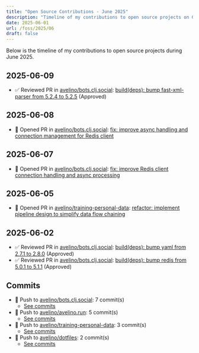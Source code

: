 ```yaml
---
title: "Open Source Contributions - June 2025"
description: "Timeline of my contributions to open source projects on GitHub during June 2025."
date: 2025-06-01
url: /foss/2025/06
draft: false
---
```


Below is the timeline of my contributions to open source projects during June 2025.

## 2025-06-09

- ✅ Reviewed PR in [avelino/bots.clj.social](https://github.com/avelino/bots.clj.social): [build(deps): bump fast-xml-parser from 5.2.4 to 5.2.5](https://github.com/avelino/bots.clj.social/pull/182#pullrequestreview-2909651835) (Approved)

## 2025-06-08

- 🔀 Opened PR in [avelino/bots.clj.social](https://github.com/avelino/bots.clj.social): [fix: improve async handling and connection management for Redis client](https://github.com/avelino/bots.clj.social/pull/181)

## 2025-06-07

- 🔀 Opened PR in [avelino/bots.clj.social](https://github.com/avelino/bots.clj.social): [fix: improve Redis client connection handling and async processing](https://github.com/avelino/bots.clj.social/pull/180)

## 2025-06-05

- 🔀 Opened PR in [avelino/training-personal-data](https://github.com/avelino/training-personal-data): [refactor: implement pipeline design to simplify data flow chaining](https://github.com/avelino/training-personal-data/pull/8)

## 2025-06-02

- ✅ Reviewed PR in [avelino/bots.clj.social](https://github.com/avelino/bots.clj.social): [build(deps): bump yaml from 2.7.1 to 2.8.0](https://github.com/avelino/bots.clj.social/pull/177#pullrequestreview-2887664998) (Approved)
- ✅ Reviewed PR in [avelino/bots.clj.social](https://github.com/avelino/bots.clj.social): [build(deps): bump redis from 5.0.1 to 5.1.1](https://github.com/avelino/bots.clj.social/pull/179#pullrequestreview-2887663210) (Approved)

## Commits

- 🔨 Push to [avelino/bots.clj.social](https://github.com/avelino/bots.clj.social): 7 commit(s)
  - [See commits](https://github.com/avelino/bots.clj.social/commits?author=avelino&since=2025-06-01T00:00:00Z&until=2025-06-30T23:59:59Z)
- 🔨 Push to [avelino/avelino.run](https://github.com/avelino/avelino.run): 5 commit(s)
  - [See commits](https://github.com/avelino/avelino.run/commits?author=avelino&since=2025-06-01T00:00:00Z&until=2025-06-30T23:59:59Z)
- 🔨 Push to [avelino/training-personal-data](https://github.com/avelino/training-personal-data): 3 commit(s)
  - [See commits](https://github.com/avelino/training-personal-data/commits?author=avelino&since=2025-06-01T00:00:00Z&until=2025-06-30T23:59:59Z)
- 🔨 Push to [avelino/dotfiles](https://github.com/avelino/dotfiles): 2 commit(s)
  - [See commits](https://github.com/avelino/dotfiles/commits?author=avelino&since=2025-06-01T00:00:00Z&until=2025-06-30T23:59:59Z)

